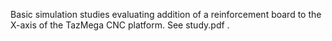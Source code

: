 Basic simulation studies evaluating addition of a reinforcement board to the X-axis of the TazMega CNC platform. See study.pdf .